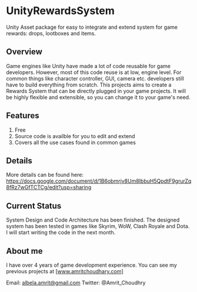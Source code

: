 # UnityRewardsSystem
Unity Asset package for easy to integrate and extend system for game rewards: drops, lootboxes and items.

## Overview 
Game engines like Unity have made a lot of code reusable for game developers. However, most of this code reuse is at low, engine level. For common things like character controller, GUI, camera etc. developers still have to build everything from scratch. This projects aims to create a Rewards System that can be directly plugged in your game projects. It will be highly flexible and extensible, so you can change it to your game's need.

## Features
1. Free
2. Source code is availble for you to edit and extend
3. Covers all the use cases found in common games

## Details
More details can be found here:
https://docs.google.com/document/d/1B6obmrjv8Um8IbbuH5QpdtF9grurZq8fRz7wGfTCTCg/edit?usp=sharing

## Current Status
System Design and Code Architecture has been finished. The designed system has been tested in games like Skyrim, WoW, Clash Royale and Dota. I will start writing the code in the next month.

## About me
I have over 4 years of game development experience. You can see my previous projects at
[www.amritchoudhary.com]

Email: albela.amrit@gmail.com
Twitter: @Amrit_Choudhry

